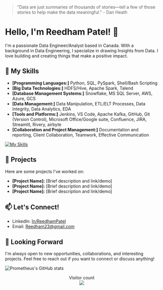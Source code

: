 > "Data are just summaries of thousands of stories—tell a few of those stories to help make the data meaningful." - Dan Heath

# Hello, I'm Reedham Patel! 👋

I'm a passionate Data Engineer/Analyst based in Canada. With a background in Data Engineering, I specialize in drawing Insights from Data. I love building and creating things that make a positive impact.

## 🚀 My Skills

- **[Programming Languages:]** Python, SQL, PySpark, Shell/Bash Scripting
- **[Big Data Technologies:]** HDFS/Hive, Apache Spark, Talend
- **[Database Management Systems:]** Snowflake, MS SQL Server, AWS, Azure, GCS
- **[Data Management:]** Data Manipulation, ETL/ELT Processes, Data Integrity, Data Analytics, EDA
- **[Tools and Platforms:]** Jenkins, VS Code, Apache Kafka, GitHub, Git (Version Control), Microsoft Office/Google suite, Confluence, JIRA, Streamlit, Rivery, airbyte
- **[Collaboration and Project Management:]** Documentation and reporting, Client Collaboration, Teamwork, Effective Communication

[![My Skills](https://skillicons.dev/icons?i=python,sql,pyspark,shell,bash&perline=3)](https://skillicons.dev)

## 🌱 Projects

Here are some projects I've worked on:

- **[Project Name]:** [Brief description and link/demo]
- **[Project Name]:** [Brief description and link/demo]
- **[Project Name]:** [Brief description and link/demo]

## 📫 Let's Connect!

- LinkedIn: [In/ReedhamPatel](www.linkedin.com/in/reedham-patel-3a4567132)
- Email: Reedham23@gmail.com

## 🤝 Looking Forward

I'm always open to new opportunities, collaborations, and interesting projects. Feel free to reach out if you want to connect or discuss anything!

![Prometheus's GitHub stats](https://github-readme-stats.vercel.app/api?username=Prometheus238&theme=transparent&show_icons=true)

<p align="center"> 
  Visitor count<br>
  <img src="https://profile-counter.glitch.me/Prometheus4587/count.svg" />
</p>

